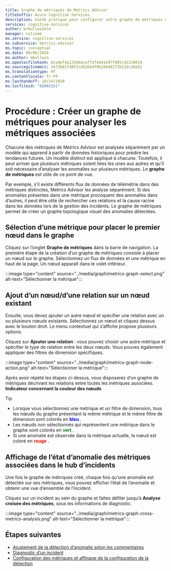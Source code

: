 ```yaml
---
title: Graphe de métriques de Metrics Advisor
titleSuffix: Azure Cognitive Services
description: Guide pratique pour configurer votre graphe de métriques et visualiser les anomalies associées dans vos données.
services: cognitive-services
author: mrbullwinkle
manager: nitinme
ms.service: cognitive-services
ms.subservice: metrics-advisor
ms.topic: conceptual
ms.date: 09/08/2020
ms.author: mbullwin
ms.openlocfilehash: bcedef4a1339dacaff3fe841e97f985c42320819
ms.sourcegitcommit: 2e72661f4853cd42bb4f0b2ded4271b22dc10a52
ms.translationtype: HT
ms.contentlocale: fr-FR
ms.lasthandoff: 10/14/2020
ms.locfileid: "92043151"
---
```

# <a name="how-to-build-a-metrics-graph-to-analyze-related-metrics"></a>Procédure : Créer un graphe de métriques pour analyser les métriques associées

Chacune des métriques de Metrics Advisor est analysée séparément par un modèle qui apprend à partir de données historiques pour prédire les tendances futures. Un modèle distinct est appliqué à chacune. Toutefois, il peut arriver que plusieurs métriques soient liées les unes aux autres et qu’il soit nécessaire d’analyser les anomalies sur plusieurs métriques. Le **graphe de métriques** est utile de ce point de vue. 

Par exemple, s’il existe différents flux de données de télémétrie dans des métriques distinctes, Metrics Advisor les analyse séparément. Si des anomalies présentes dans une métrique provoquent des anomalies dans d’autres, il peut être utile de rechercher ces relations et la cause racine dans les données lors de la gestion des incidents. Le graphe de métriques permet de créer un graphe topologique visuel des anomalies détectées. 

## <a name="select-a-metric-to-put-the-first-node-to-the-graph"></a>Sélection d’une métrique pour placer le premier nœud dans le graphe

Cliquez sur l’onglet **Graphe de métriques** dans la barre de navigation. La première étape de la création d’un graphe de métriques consiste à placer un nœud sur le graphe. Sélectionnez un flux de données et une métrique en haut de la page. Un nœud apparaît dans le volet inférieur. 

:::image type="content" source="../media/graph/metrics-graph-select.png" alt-text="Sélectionner la métrique":::

## <a name="add-a-noderelation-on-existing-node"></a>Ajout d’un nœud/d’une relation sur un nœud existant

Ensuite, vous devez ajouter un autre nœud et spécifier une relation avec un ou plusieurs nœuds existants. Sélectionnez un nœud et cliquez dessus avec le bouton droit. Le menu contextuel qui s’affiche propose plusieurs options. 

Cliquez sur **Ajouter une relation** : vous pouvez choisir une autre métrique et spécifier le type de relation entre les deux nœuds. Vous pouvez également appliquer des filtres de dimension spécifiques. 

:::image type="content" source="../media/graph/metrics-graph-node-action.png" alt-text="Sélectionner la métrique":::

Après avoir répété les étapes ci-dessus, vous disposerez d’un graphe de métriques décrivant les relations entre toutes les métriques associées.
**Indicateur concernant la couleur des nœuds**
> [!TIP]
> - Lorsque vous sélectionnez une métrique et un filtre de dimension, tous les nœuds du graphe présentant la même métrique et le même filtre de dimension sont colorés en **<font color=blue>bleu</font>** .
> - Les nœuds non sélectionnés qui représentent une métrique dans le graphe sont colorés en **<font color=green>vert</font>** .
> - Si une anomalie est observée dans la métrique actuelle, le nœud est coloré en **<font color=red>rouge</font>** .

## <a name="view-related-metrics-anomaly-status-in-incident-hub"></a>Affichage de l’état d’anomalie des métriques associées dans le hub d’incidents

Une fois le graphe de métriques créé, chaque fois qu’une anomalie est détectée sur ses métriques, vous pouvez afficher l’état de l’anomalie et obtenir une vue d’ensemble de l’incident. 

Cliquez sur un incident au sein du graphe et faites défiler jusqu’à **Analyse croisée des métriques**, sous les informations de diagnostic.

:::image type="content" source="../media/graph/metrics-graph-cross-metrics-analysis.png" alt-text="Sélectionner la métrique":::

## <a name="next-steps"></a>Étapes suivantes

- [Ajustement de la détection d’anomalie selon les commentaires](anomaly-feedback.md)
- [Diagnostic d’un incident](diagnose-incident.md)
- [Configuration des métriques et affinage de la configuration de la détection](configure-metrics.md)
